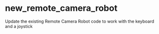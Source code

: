 # new_remote_camera_robot
Update the existing Remote Camera Robot code to work with the keyboard and a joystick
